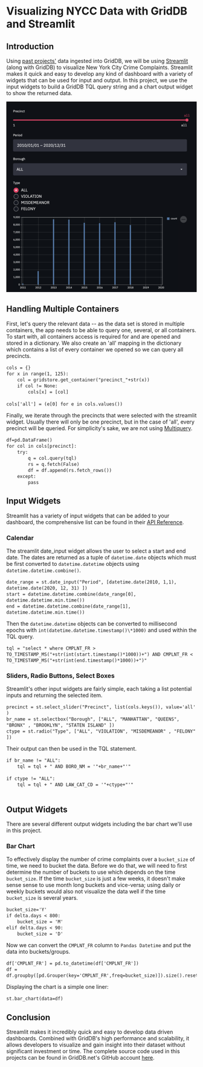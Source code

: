 # Visualizing NYCC Data with GridDB and Streamlit

## Introduction

Using [past projects']() data ingested into GridDB, we will be using [Streamlit](https://streamlit.io) (along with GridDB) to visualize New York City Crime Complaints. Streamlit makes it quick and easy to develop any kind of dashboard with a variety of widgets that can be used for input and output. In this project, we use the input widgets to build a GridDB TQL query string and a chart output widget to show the returned data.

![streamlit_screenshot.png](streamlit_screenshot.png)

## Handling Multiple Containers

First, let's query the relevant data -- as the data set is stored in multiple containers, the app needs to be able to query one, several, or all containers. To start with, all containers access is required for and are opened and stored in a dictionary. We also create an 'all' mapping in the dictionary which contains a list of every container we opened so we can query all precincts.

```
cols = {}
for x in range(1, 125):
    col = gridstore.get_container("precinct_"+str(x))
    if col != None:
        cols[x] = [col]

cols['all'] = (e[0] for e in cols.values())
```

Finally, we iterate through the precincts that were selected with the streamlit widget. Usually there will only be one precinct, but in the case of 'all', every precinct will be queried. For simplicity's sake, we are not using [Multiquery](). 

```
df=pd.DataFrame()
for col in cols[precinct]:
    try:
        q = col.query(tql)
        rs = q.fetch(False)
        df = df.append(rs.fetch_rows())
    except:
        pass

```

## Input Widgets

Streamlit has a variety of input widgets that can be added to your dashboard, the comprehensive list can be found in their [API Reference](https://docs.streamlit.io/en/stable/api.html). 

### Calendar

The streamlit date_input widget allows the user to select a start and end date. The dates are returned as a tuple of `datetime.date` objects which must be first converted to `datetime.datetime` objects using `datetime.datetime.combine()`.

```
date_range = st.date_input("Period", [datetime.date(2010, 1,1), datetime.date(2020, 12, 31) ])
start = datetime.datetime.combine(date_range[0], datetime.datetime.min.time())
end = datetime.datetime.combine(date_range[1], datetime.datetime.min.time())
```

Then the `datetime.datetime` objects can be converted to millisecond epochs with `int(datetime.datetime.timestamp()\*1000)` and used within the TQL query.

```
tql = "select * where CMPLNT_FR > TO_TIMESTAMP_MS("+str(int(start.timestamp()*1000))+") AND CMPLNT_FR < TO_TIMESTAMP_MS("+str(int(end.timestamp()*1000))+")"
```

### Sliders, Radio Buttons, Select Boxes

Streamlit's other input widgets are fairly simple, each taking a list potential inputs and returning the selected item.

```
precinct = st.select_slider("Precinct", list(cols.keys()), value='all' )
br_name = st.selectbox("Borough", ["ALL", "MANHATTAN", "QUEENS", "BRONX" , "BROOKLYN", "STATEN ISLAND" ])
ctype = st.radio("Type", ["ALL", "VIOLATION", "MISDEMEANOR" , "FELONY" ])
```

Their output can then be used in the TQL statement. 
```
if br_name != "ALL":
    tql = tql + " AND BORO_NM = '"+br_name+"'"

if ctype != "ALL":
    tql = tql + " AND LAW_CAT_CD = '"+ctype+"'"


```

## Output Widgets

There are several different output widgets including the bar chart we'll use in this project.

### Bar Chart

To effectively display the number of crime complaints over a `bucket_size` of time, we need to bucket the data. Before we do that, we will need to first determine the number of buckets to use which depends on the time `bucket_size`. If the time `bucket_size` is just a few weeks, it doesn't make sense sense to use month long buckets and vice-versa; using daily or weekly buckets would also not visualize the data well if the time `bucket_size` is several years.


```
bucket_size='Y'
if delta.days < 800:
    bucket_size = 'M'
elif delta.days < 90:
    bucket_size = 'D'

```

Now we can convert the `CMPLNT_FR` column to `Pandas Datetime` and put the data into buckets/groups.

```
df['CMPLNT_FR'] = pd.to_datetime(df['CMPLNT_FR'])
df = df.groupby([pd.Grouper(key='CMPLNT_FR',freq=bucket_size)]).size().reset_index(name='count')
```

Displaying the chart is a simple one liner:

```
st.bar_chart(data=df)
```

## Conclusion

Streamlit makes it incredibly quick and easy to develop data driven dashboards. Combined with GridDB's high performance and scalability, it allows developers to visualize and gain insight into their dataset without significant investment or time. The complete source code used in this projects can be found in GridDB.net's GitHub account [here]().
